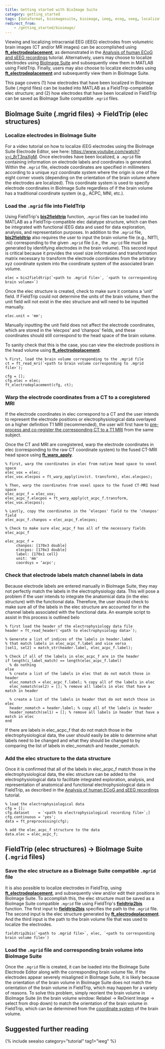 ```yaml
---
title: Getting started with BioImage Suite
category: getting_started
tags: [dataformat, bioimagesuite, bioimage, ieeg, ecog, seeg, localization]
redirect_from:
    - /getting_started/bioimage/
---
```


Viewing and localizing intracranial EEG (iEEG) electrodes from volumetric brain images (CT and/or MR images) can be accomplished using **[ft_electrodeplacement](/reference/ft_electrodeplacement)**, as demonstrated in the [Analysis of human ECoG and sEEG recordings](/tutorial/intracranial/human_ecog) tutorial. Alternatively, users may choose to localize electrodes using [BioImage Suite](http://bioimagesuite.yale.edu) and subsequently view them in MATLAB using FieldTrip. Finally, users may also choose to localize electrodes using **[ft_electrodeplacement](/reference/ft_electrodeplacement)** and subsequently view them in BioImage Suite.

This page covers (1) how electrodes that have been localized in BioImage Suite (.mgrid files) can be loaded into MATLAB as a FieldTrip-compatible elec structure; and (2) how electrodes that have been localized in FieldTrip can be saved as BioImage Suite compatible `.mgrid` files.

## BioImage Suite (.mgrid files) → FieldTrip (elec structures)

### Localize electrodes in BioImage Suite

For a video tutorial on how to localize iEEG electrodes using the BioImage Suite Electrode Editor, see here: https://www.youtube.com/watch?v=j_8rT3naXgM. Once electrodes have been localized, a `.mgrid` file containing information on electrode labels and coordinates is generated. Within the `.mgrid` file, electrode coordinates are specified in millimeters according to a unique xyz coordinate system where the origin is one of the eight corner voxels (depending on the orientation of the brain volume where the electrodes are localized). This coordinate system is used to specify electrode coordinates in BioImage Suite regardless of if the brain volume has a traditional coordinate system (e.g., ACPC, MNI, etc.).

### Load the `.mgrid` file into FieldTrip

Using FieldTrip's **[bis2fieldtrip](/reference/bis2fieldtrip)** function, `.mgrid` files can be loaded into MATLAB as a FieldTrip-compatible elec datatype structure, which can then be integrated with functional iEEG data and used for data exploration, analysis, and representation purposes. In addition to the `.mgrid` file, **[bis2fieldtrip](/reference/bis2fieldtrip)** also requires the user to input the brain volume file (e.g., NIfTI, .nii) corresponding to the given `.mgrid` file (i.e., the `.mgrid` file must be generated by identifying electrodes in the brain volume). This second input is critical because it provides the voxel size information and transformation matrix necessary to transform the electrode coordinates from the arbitrary xyz coordinate system into the coordinate system of the associated brain volume.

    elec = bis2fieldtrip(`<path to .mgrid file>`, `<path to corresponding brain volume>`)

Once the elec structure is created, check to make sure it contains a ‘unit' field. If FieldTrip could not determine the units of the brain volume, then the unit field will not exist in the elec structure and will need to be inputted manually.

    elec.unit = 'mm';

Manually inputting the unit field does not affect the electrode coordinates, which are stored in the ‘elecpos' and ‘chanpos' fields, and these coordinates should still correspond to the head space of the brain volume.

To sanity check that this is the case, you can view the electrode positions in the head volume using **[ft_electrodeplacement](/reference/ft_electrodeplacement)**.

    % First, load the brain volume corresponding to the .mgrid file
    ct = ft_read_mri(`<path to brain volume corresponding to .mgrid file>`);

    cfg = [];
    cfg.elec = elec;
    ft_electrodeplacement(cfg, ct);

### Warp the electrode coordinates from a CT to a coregistered MRI

If the electrode coordinates in elec correspond to a CT and the user intends to represent the electrode positions or electrophysiological data overlayed on a higher definition T1 MRI (recommended), the user will first have to [pre-process and co-register the corresponding CT to a T1 MRI](/tutorial/intracranial/human_ecog) from the same subject.

Once the CT and MRI are coregistered, warp the electrode coordinates in elec (corresponding to the raw CT coordinate system) to the fused CT-MRI head space using **[ft_warp_apply](/reference/utilities/ft_warp_apply)**.

    % First, warp the coordinates in elec from native head space to voxel space
    elec_vox = elec;
    elec_vox.elecpos = ft_warp_apply(inv(ct. transform), elec.elecpos);

    % Then, warp the coordinates from voxel space to the fused CT-MRI head space
    elec_acpc_f = elec_vox;
    elec_acpc_f.elecpos = ft_warp_apply(ct_acpc_f.transform, elec_vox.elecpos);

    % Lastly, copy the coordinates in the ‘elecpos' field to the ‘chanpos' field
    elec_acpc_f.chanpos = elec_acpc_f.elecpos;

    % Check to make sure elec_acpc_f has all of the necessary fields
    elec_acpc_f

    elec_acpc_f =
         chanpos: [170x3 double]
         elecpos: [170x3 double]
         label: {170x1 cell}
         unit: 'mm'
         coordsys = ‘acpc';

### Check that electrode labels match channel labels in data

Because electrode labels are entered manually in BioImage Suite, they may not perfectly match the labels in the electrophysiology data. This will pose a problem if the user intends to integrate the anatomical data (in the elec structure) with the functional data. Therefore, the user should check to make sure all of the labels in the elec structure are accounted for in the channel labels associated with the functional data. An example script to assist in this process is outlined belo

    % first load the header of the electrophysiology data file
    header = ft_read_header(`<path to electrophysiology data>`);

    % Generate a list of indices of the labels in header.label
    % that match labels in elec_acpc_f.label and vice versa
    [sel1, sel2] = match_str(header.label, elec_acpc_f.label);

    % Check if all of the labels in elec_acpc_f are in the header
    if length(i_label_match) == length(elec_acpc_f.label)
      % do nothing
    else
      % create a list of the labels in elec that do not match those in header
      elec_nomatch = elec_acpc_f.label; % copy all of the labels in elec
      elec_nomatch(sel2) = []; % remove all labels in elec that have a match in header

      % create a list of the labels in header that do not match those in elec
      header_nomatch = header.label; % copy all of the labels in header
      header_nomatch(sel1) = []; % remove all labels in header that have a match in elec
    end

If there are labels in elec_acpc_f that do not match those in the electrophysiological data, the user should easily be able to determine what labels need to be changed and what they should be changed to by comparing the list of labels in elec_nomatch and header_nomatch.

### Add the elec structure to the data structure

Once it is confirmed that all of the labels in elec_acpc_f match those in the electrophysiological data, the elec structure can be added to the electrophysiological data to facilitate integrated exploration, analysis, and representation of anatomical and functional electrophysiological data in FieldTrip, as described in the [Analysis of human ECoG and sEEG recordings](/tutorial/intracranial/human_ecog) tutorial.

    % load the electrophysiological data
    cfg = [];
    cfg.dataset    = `<path to electrophysiological recording file>`;]
    cfg.continuous = 'yes';
    data = ft_preprocessing(cfg);

    % add the elec_acpc_f structure to the data
    data.elec = elec_acpc_f;

## FieldTrip (elec structures) → BioImage Suite (`.mgrid` files)

### Save the elec structure as a BioImage Suite compatible `.mgrid` file

It is also possible to localize electrodes in FieldTrip, using **[ft_electrodeplacement](/reference/ft_electrodeplacement)**, and subsequently view and/or edit their positions in BioImage Suite. To accomplish this, the elec structure must be saved as a BioImage Suite compatible `.mgrid` file using FieldTrip's **[fieldtrip2bis](/reference/fieldtrip2bis)** function. The first input to **[fieldtrip2bis](/reference/fieldtrip2bis)** specifies the path to the `.mgrid` file. The second input is the elec structure generated by **[ft_electrodeplacement](/reference/ft_electrodeplacement)**. And the third input is the path to the brain volume file that was used to localize the electrodes.

    fieldtrip2bis(`<path to .mgrid file>`, elec, `<path to corresponding brain volume file>`)

### Load the `.mgrid` file and corresponding brain volume into BioImage Suite

Once the `.mgrid` file is created, it can be loaded into the BioImage Suite Electrode Editor along with the corresponding brain volume file. If the electrodes appear severely misaligned in BioImage Suite, it is likely because the orientation of the brain volume in BioImage Suite does not match the orientation of the brain volume in FieldTrip, which may happen for a variety of reasons. To solve this problem, simply reorient the brain volume in BioImage Suite (in the brain volume window: Relabel → ReOrient Image → select from drop down) to match the orientation of the brain volume in FieldTrip, which can be determined from the [coordinate system](/faq/source/coordsys) of the brain volume.

## Suggested further reading

{% include seealso category="tutorial" tag1="ieeg" %}
